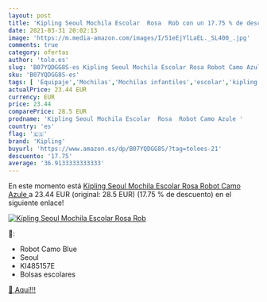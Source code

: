 ```yaml
---
layout: post
title: 'Kipling Seoul Mochila Escolar  Rosa  Rob con un 17.75 % de descuento'
date: 2021-03-31 20:02:13
image: 'https://m.media-amazon.com/images/I/51eEjYlLaEL._SL400_.jpg'
comments: true
category: ofertas
author: 'tole.es'
slug: 'B07YQDGG8S-es Kipling Seoul Mochila Escolar Rosa Robot Camo Azule'
sku: 'B07YQDGG8S-es'
tags: [ 'Equipaje','Mochilas','Mochilas infantiles','escolar','kipling','mochila', ]
actualPrice: 23.44 EUR
currency: EUR
price: 23.44
comparePrice: 28.5 EUR
prodname: 'Kipling Seoul Mochila Escolar  Rosa  Robot Camo Azule '
country: 'es'
flag: '🇪🇸'
brand: 'Kipling'
buyurl: 'https://www.amazon.es/dp/B07YQDGG8S/?tag=tolees-21'
descuento: '17.75'
average: '36.9133333333333'
---
```


En este momento está [Kipling Seoul Mochila Escolar  Rosa  Robot Camo Azule ](https://www.amazon.es/dp/B07YQDGG8S/?tag=tolees-21) a 23.44 EUR (original: 28.5 EUR) (17.75 %  de descuento) en el siguiente enlace!

[![Kipling Seoul Mochila Escolar  Rosa  Rob](https://m.media-amazon.com/images/I/51eEjYlLaEL._SL400_.jpg)](https://www.amazon.es/dp/B07YQDGG8S/?tag=tolees-21)

🔎:

- Robot Camo Blue
- Seoul
- KI485157E
- Bolsas escolares

[🛒 Aquí!!!](https://www.amazon.es/dp/B07YQDGG8S/?tag=tolees-21)
